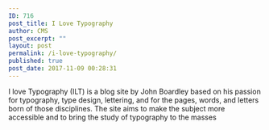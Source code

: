 ```yaml
---
ID: 716
post_title: I Love Typography
author: CMS
post_excerpt: ""
layout: post
permalink: /i-love-typography/
published: true
post_date: 2017-11-09 00:28:31
---
```

I love Typography (ILT) is a blog site by John Boardley based on his passion for typography, type design, lettering, and for the pages, words, and letters born of those disciplines. The site aims to make the subject more accessible and to bring the study of typography to the masses